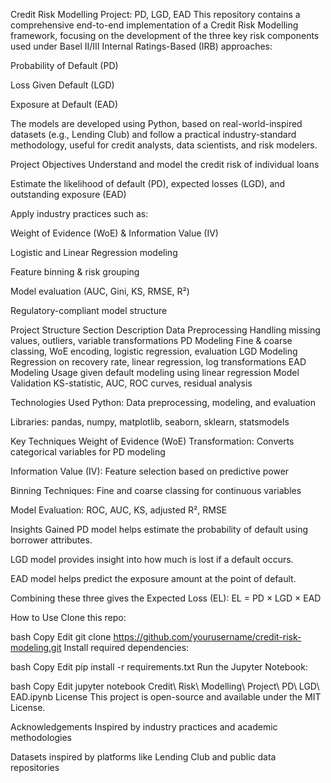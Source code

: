 Credit Risk Modelling Project: PD, LGD, EAD
This repository contains a comprehensive end-to-end implementation of a Credit Risk Modelling framework, focusing on the development of the three key risk components used under Basel II/III Internal Ratings-Based (IRB) approaches:

Probability of Default (PD)

Loss Given Default (LGD)

Exposure at Default (EAD)

The models are developed using Python, based on real-world-inspired datasets (e.g., Lending Club) and follow a practical industry-standard methodology, useful for credit analysts, data scientists, and risk modelers.

 Project Objectives
Understand and model the credit risk of individual loans

Estimate the likelihood of default (PD), expected losses (LGD), and outstanding exposure (EAD)

Apply industry practices such as:

Weight of Evidence (WoE) & Information Value (IV)

Logistic and Linear Regression modeling

Feature binning & risk grouping

Model evaluation (AUC, Gini, KS, RMSE, R²)

Regulatory-compliant model structure

 Project Structure
Section	Description
Data Preprocessing	Handling missing values, outliers, variable transformations
PD Modeling	Fine & coarse classing, WoE encoding, logistic regression, evaluation
LGD Modeling	Regression on recovery rate, linear regression, log transformations
EAD Modeling	Usage given default modeling using linear regression
Model Validation	KS-statistic, AUC, ROC curves, residual analysis

Technologies Used
Python: Data preprocessing, modeling, and evaluation

Libraries: pandas, numpy, matplotlib, seaborn, sklearn, statsmodels

 Key Techniques
Weight of Evidence (WoE) Transformation: Converts categorical variables for PD modeling

Information Value (IV): Feature selection based on predictive power

Binning Techniques: Fine and coarse classing for continuous variables

Model Evaluation: ROC, AUC, KS, adjusted R², RMSE

 Insights Gained
PD model helps estimate the probability of default using borrower attributes.

LGD model provides insight into how much is lost if a default occurs.

EAD model helps predict the exposure amount at the point of default.

Combining these three gives the Expected Loss (EL):
EL = PD × LGD × EAD

 How to Use
Clone this repo:

bash
Copy
Edit
git clone https://github.com/yourusername/credit-risk-modeling.git
Install required dependencies:

bash
Copy
Edit
pip install -r requirements.txt
Run the Jupyter Notebook:

bash
Copy
Edit
jupyter notebook Credit\ Risk\ Modelling\ Project\ PD\ LGD\ EAD.ipynb
License
This project is open-source and available under the MIT License.

Acknowledgements
Inspired by industry practices and academic methodologies

Datasets inspired by platforms like Lending Club and public data repositories

